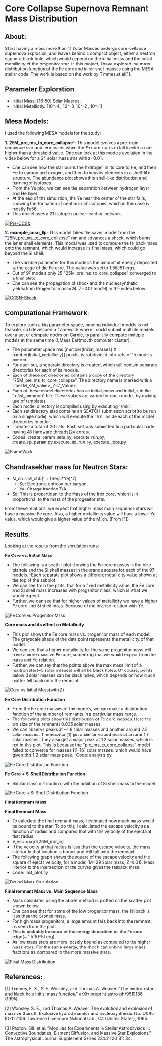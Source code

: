 # Core Collapse Supernova Remnant Mass Distribution

## About:
Stars having a mass more than 11 Solar Masses undergo core-collapse supernova explosion, and leaves behind a compact object, either a neutron star or a black hole, which would depend on the initial mass and the initial metallicity of the progenitor star.
In this project, I have explored the mass distribution function of the Fe core and inner shell masses using the MESA stellar code. The work is based on the work by Timmes.et.al[1].

## Parameter Exploration
- Initial Mass: [16-50] Solar Masses.
- Initial Metallictiy: [10^-4 , 10^-3, 10^-2 , 10^-1]

## Mesa Models:
I used the following MESA models for the study:

**1. 25M_pre_ms_to_core_collapse***: This model evolves a pre-main sequence star and terminates when the Fe core starts to fall in with a rate higher than a threshold value. One can look at this models evolution in the video below for a 24 solar mass star with z=0.01.
  - One can see how the star burns the hydrogen in its core to He, and then He to carbon and oxygen, and then to heavier elements in a shell-like structure. The abundance plot shows this shell-like distribution and burning of isotopes.
  - From the Ye plot, we can see the separation between hydrogen layer and He layer.
  - At the end of the simulation, the Ye near the center of the star falls, showing the formation of neutron-rich isotopes, which in this case is mostly Fe56.
  - This model uses a 21 isotope nuclear reaction network.
 
[![Pre-CCSN](https://github.com/vishaltiwari/CCSN_rem_mass_dis/blob/master/images/pre_ccsn.png)](https://youtu.be/7sy38ll-mTc)


**2. example_ccsn_IIp**: This model takes the saved model from the "25M_pre_ms_to_core_collapse" run and advances a shock, which burns the inner shell elements. This model was used to compute the fallback mass onto the remnant, which would increase its final mass, which could go beyond the Si shell.

- The variable parameter for this model is the amount of energy deposited at the edge of the Fe core. This value was set to 1.56e51 ergs. 
- Out of 97 models only 25 "25M_pre_ms_to_core_collapse" converged to a final state.
- One can see the propagation of shock and the nucleosynthetic yields(from Progenitor mass=24, Z=0.01 model) in the video below:

[![CCSN-Shock](https://github.com/vishaltiwari/CCSN_rem_mass_dis/blob/master/images/ccsn_shock.png)](https://youtu.be/y8ilgMQUdqQ)

## Computational Framework:

To explore such a big parameter space, running individual models is not feasible, so I developed a framework where I could submit multiple models over a set of compute nodes on Carnie, to parallelly compute multiple models at the same time (UMass Dartmouth computer cluster).

- The parameter space has [number(Initial_masses) X number(Initial_metallicity)] points, is subdivided into sets of 15 models per set.
- For each set, a separate directory is created, which will contain separate directories for each of its models.
- Each of these set directories contains a copy of the directory "25M_pre_ms_to_core_collapse". The directory name is marked with a label M_<M_value>_Z<Z_Value>.
- Each of these model directories has an initial_mass and initial_z in the "inlist_common" file. These values are varied for each model, by making use of templates.
- Each model directory is compiled using by executing './mk'.
- Each set directory also contains an SBATCH submission script(to be run on a single node), which will execute the './rn' inside each of the model directories in order.
- I created a total of 20 sets. Each set was submitted to a particular node having 48 hardware threads(24 cores).
- Codes: create_param_sets.py, execute_run.py, create_IIp_param.py,execute_IIp_run.py, execute_jobs.py

![FrameWork](https://raw.githubusercontent.com/vishaltiwari/CCSN_rem_mass_dis/master/images/Framework_astro_project.png)

## Chandrasekhar mass for Neutron Stars:
 - M_ch ~ M_ch0[1 + (Se/pi*Ye)^2]
    - Se: Electronic entropy per baryon.
    - Ye: Charge fraction Z/A
  - Se: This is proportioanl to the Mass of the Iron core, which is in proportional to the mass of the progenitor star.
  
From these relations, we expect that higher mass main sequence stars will have a massive Fe core. Also, a higher metallicity value will have a lower Ye value, which would give a higher value of the M_ch. (From [1])

## Results:

Looking at the results from the simulation runs:

**Fe Core vs. Initial Mass**
- The following is a scatter plot showing the Fe core masses in the blue triangle and the Si shell masses in the orange square for each of the 97 models. 
-Each separate plot shows a different metallicity value shown at the top of the subplot.
- We can see from the plots, that for a fixed metallicity value, the Fe core and Si shell mass increases with progenitor mass, which is what we would expect.
- Further, we can see that for higher values of metallicity we have a higher Fe core and Si shell mass. Because of the inverse relation with Ye.

![Fe Core vs Progenitor Mass](https://github.com/vishaltiwari/CCSN_rem_mass_dis/blob/master/images/fe_sI_core.png)

**Core mass and its effect on Metallicity**
- This plot shows the Fe core mass vs. progenitor mass of each model. The grayscale shade of the data point represents the metallicity of that model. 
- We can see that a higher metallicity for the same progenitor mass will have a more massive Fe core, something that we would expect from the mass and Ye relation.
- Further, we can say that the points above the max mass limit of a neutron star(~3 solar masses) will all be black holes. Of course, points below 3 solar masses can be black holes, which depends on how much matter fell back onto the remnant.

![Core vs Initial Mass(with Z)](https://github.com/vishaltiwari/CCSN_rem_mass_dis/blob/master/images/Fecore_mass_vs_main_seq_metal.png)

**Fe Core Distribution Function**
- From the Fe core masses of the models, we can make a distribution function of the number of remnants in a particular mass range.
- The following plots show this distribution of Fe core masses. Here the bin size of the remnants 0.035 solar masses.
- We can observe peaks at ~1.8 solar masses and another around 2.3 solar masses. Timmes.et.al[1] get a similar valued peak at around 1.6 solar masses. They also get a major peak at 1.2 solar masses, which is not in this plot. This is because the "pre_ms_to_core_collapse" model failed to converge for masses [11-16] solar masses, which would have given this 1.2 solar mass peak.
-Code: analysis.py

![Fe Core Distribution Function](https://github.com/vishaltiwari/CCSN_rem_mass_dis/blob/master/images/Fe_core_distribution.png)

**Fe Core + Si Shell Distribution Function**

- Similar mass distribution, with the addition of Si shell mass to the model.

![Fe Core + Si Shell Distribution Function](https://github.com/vishaltiwari/CCSN_rem_mass_dis/blob/master/images/Fe_plus_si_core_distribution.png)

**Final Remnant Mass**

**Final Remnant Mass**

- To calculate the final remnant mass, I estimated how much mass would be bound to the star. To do this, I calculated the escape velocity as a function of radius and compared that with the velocity of the ejecta at that radius.
- V_esc = sqrt(2*G*M_in/r_in)
- If the velocity at that radius is less than the escape velocity, the mass interior to that location is bound and will fall onto the remnant.
- The following graph shows the square of the escape velocity and the square of ejecta velocity, for a model (M=29 Solar mass, Z=0.01). Mass interior to the intersection of the curves gives the fallback mass.
- Code: last_plot.py

![Bound Mass Calculation](https://github.com/vishaltiwari/CCSN_rem_mass_dis/blob/master/images/velocity_escape_graph.png)

**Final remnant Mass vs. Main Sequence Mass**
- Mass calculated using the above method is plotted on the scatter plot shown below.
- One can see that for some of the low progenitor mass, the fallback is less than the Si shell mass.
- For high mass progenitors, a large amount falls back into the remnant, as seen from the plot.
- This is probably because of the energy deposition on the Fe core edge(~ 1.5 10^51 erg). 
- As low mass stars are more loosely bound as compared to the higher mass stars. For the same energy, the shock can unbind large mass fractions as compared to the more massive stars.

![Final Mass Distribution](https://github.com/vishaltiwari/CCSN_rem_mass_dis/blob/master/images/last_plot.png)

## References:
[1] Timmes, F. X., S. E. Woosley, and Thomas A. Weaver. "The neutron star and black hole initial mass function." arXiv preprint astro-ph/9510136 (1995). 

[2] Woosley, S. E., and Thomas A. Weaver. The evolution and explosion of massive Stars II: Explosive hydrodynamics and nucleosynthesis. No. UCRL-ID-122106. Lawrence Livermore National Lab., CA (United States), 1995. 

[3] Paxton, Bill, et al. "Modules for Experiments in Stellar Astrophysics (): Convective Boundaries, Element Diffusion, and Massive Star Explosions." The Astrophysical Journal Supplement Series 234.2 (2018): 34.
